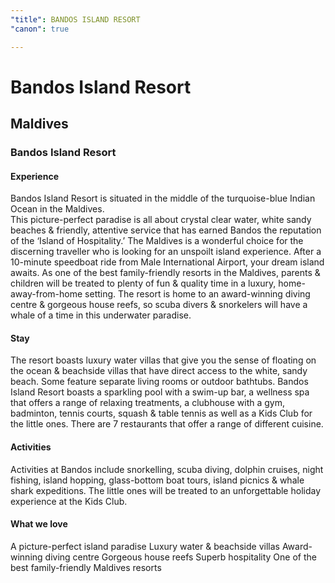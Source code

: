 ```yaml
---
"title": BANDOS ISLAND RESORT
"canon": true

---
```


# Bandos Island Resort
## Maldives
### Bandos Island Resort

#### Experience
Bandos Island Resort is situated in the middle of the turquoise-blue Indian Ocean in the Maldives.  
This picture-perfect paradise is all about crystal clear water, white sandy beaches &amp; friendly, attentive service that has earned Bandos the reputation of the ‘Island of Hospitality.’
The Maldives is a wonderful choice for the discerning traveller who is looking for an unspoilt island experience.  After a 10-minute speedboat ride from Male International Airport, your dream island awaits.
As one of the best family-friendly resorts in the Maldives, parents &amp; children will be treated to plenty of fun &amp; quality time in a luxury, home-away-from-home setting.
The resort is home to an award-winning diving centre &amp; gorgeous house reefs, so scuba divers &amp; snorkelers will have a whale of a time in this underwater paradise.

#### Stay
The resort boasts luxury water villas that give you the sense of floating on the ocean &amp; beachside villas that have direct access to the white, sandy beach.
Some feature separate living rooms or outdoor bathtubs.
Bandos Island Resort boasts a sparkling pool with a swim-up bar, a wellness spa that offers a range of relaxing treatments, a clubhouse with a gym, badminton, tennis courts, squash &amp; table tennis as well as a Kids Club for the little ones.
There are 7 restaurants that offer a range of different cuisine.

#### Activities
Activities at Bandos include snorkelling, scuba diving, dolphin cruises, night fishing, island hopping, glass-bottom boat tours, island picnics &amp; whale shark expeditions.
The little ones will be treated to an unforgettable holiday experience at the Kids Club.


#### What we love
A picture-perfect island paradise
Luxury water &amp; beachside villas
Award-winning diving centre
Gorgeous house reefs
Superb hospitality
One of the best family-friendly Maldives resorts